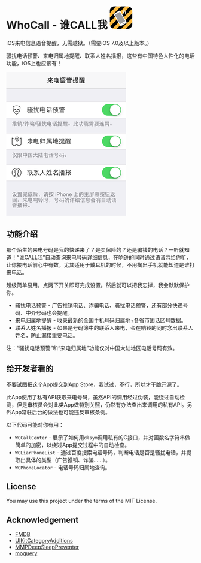 WhoCall - 谁CALL我 ![](_images/AppIcon-60.png?raw=true)
=======

iOS来电信息语音提醒，无需越狱。（需要iOS 7.0及以上版本。)

骚扰电话预警、来电归属地提醒、联系人姓名播报，这些~~有中国特色~~人性化的电话功能，iOS上也应该有！

![](_images/screenshot-1.png?raw=true)

功能介绍
-------

那个陌生的来电号码是我的快递来了？是卖保险的？还是骗钱的电话？一听就知道！“谁CALL我”自动查询来电号码详细信息，在响铃的同时通过语音念给你听，让你接电话前心中有数。尤其适用于戴耳机的时候，不用掏出手机就能知道是谁打来电话。

超级简单易用，点两下开关即可完成设置。然后就可以把我忘掉，我会默默保护你。

* 骚扰电话预警 - 广告推销电话、诈骗电话、骚扰电话预警，还有部分快递号码、中介号码也会提醒。
* 来电归属地提醒 - 收录最新的全国手机号码归属地+各省市固话区号数据。
* 联系人姓名播报 - 如果是号码簿中的联系人来电，会在响铃的同时念出联系人姓名，防止漏接重要电话。

注：“骚扰电话预警”和“来电归属地”功能仅对中国大陆地区电话号码有效。


给开发者看的
-------

不要试图把这个App提交到App Store，我试过，不行，所以才干脆开源了。

此App使用了私有API获取来电号码，虽然API的调用经过伪装，能绕过自动检测，但是审核员会对此类App做特别关照，仍然有办法查出来调用的私有API。另外App常驻后台的做法也可能违反审核条例。

以下代码可能对你有用：

* `WCCallCenter` - 展示了如何用`dlsym`调用私有的C接口，并对函数名字符串做简单的加密，以绕过App提交过程中的自动检查。
* `WCLiarPhoneList` - 通过百度搜索电话号码，判断电话是否是骚扰电话，并提取出具体的类型（广告推销、诈骗……）。
* `WCPhoneLocator` - 电话号码归属地查询。


License
-------
You may use this project under the terms of the MIT License.


Acknowledgement
--------
* [FMDB](https://github.com/ccgus/fmdb)
* [UIKitCategoryAdditions](https://github.com/MugunthKumar/UIKitCategoryAdditions)
* [MMPDeepSleepPreventer](https://github.com/mruegenberg/MMPDeepSleepPreventer)
* [moquery](https://github.com/roymax/moquery)